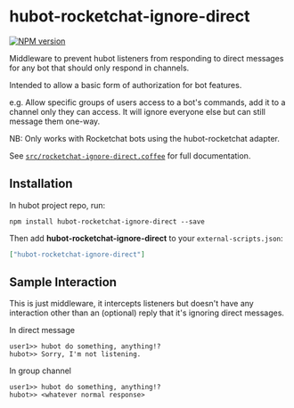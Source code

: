 # hubot-rocketchat-ignore-direct
[![NPM version][npm-image]][npm-url]

Middleware to prevent hubot listeners from responding to direct messages for any bot that should only respond in channels.

Intended to allow a basic form of authorization for bot features.

e.g. Allow specific groups of users access to a bot's commands, add it to a channel only they can access.
It will ignore everyone else but can still message them one-way.

NB: Only works with Rocketchat bots using the hubot-rocketchat adapter.

See [`src/rocketchat-ignore-direct.coffee`](src/rocketchat-ignore-direct.coffee) for full documentation.

## Installation

In hubot project repo, run:

`npm install hubot-rocketchat-ignore-direct --save`

Then add **hubot-rocketchat-ignore-direct** to your `external-scripts.json`:

```json
["hubot-rocketchat-ignore-direct"]
```

## Sample Interaction

This is just middleware, it intercepts listeners but doesn't have any interaction other than an (optional) reply that it's ignoring direct messages.

In direct message

```
user1>> hubot do something, anything!?
hubot>> Sorry, I'm not listening.
```

In group channel

```
user1>> hubot do something, anything!?
hubot>> <whatever normal response>
```

[npm-url]: https://npmjs.org/package/hubot-rocketchat-ignore-direct
[npm-image]: http://img.shields.io/npm/v/hubot-rocketchat-ignore-direct.svg?style=flat

